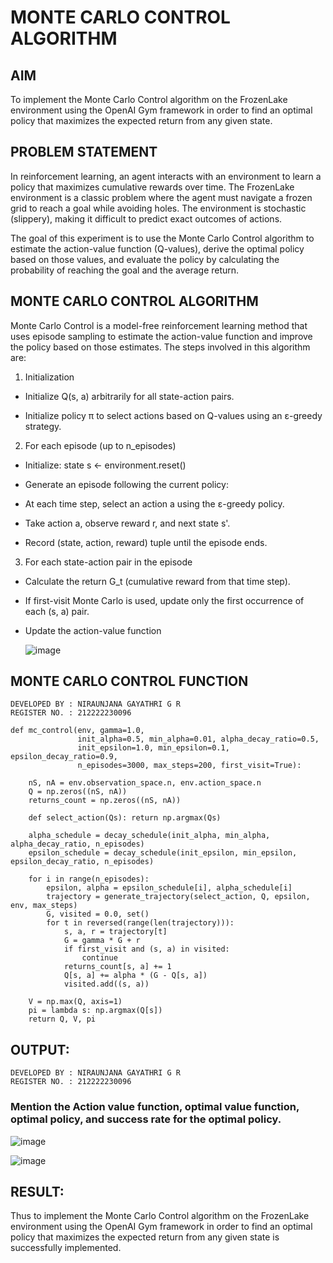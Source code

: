 # MONTE CARLO CONTROL ALGORITHM

## AIM

To implement the Monte Carlo Control algorithm on the FrozenLake environment using the OpenAI Gym framework in order to find an optimal policy that maximizes the expected return from any given state.

## PROBLEM STATEMENT

In reinforcement learning, an agent interacts with an environment to learn a policy that maximizes cumulative rewards over time. The FrozenLake environment is a classic problem where the agent must navigate a frozen grid to reach a goal while avoiding holes. The environment is stochastic (slippery), making it difficult to predict exact outcomes of actions.

The goal of this experiment is to use the Monte Carlo Control algorithm to estimate the action-value function (Q-values), derive the optimal policy based on those values, and evaluate the policy by calculating the probability of reaching the goal and the average return.

## MONTE CARLO CONTROL ALGORITHM

Monte Carlo Control is a model-free reinforcement learning method that uses episode sampling to estimate the action-value function and improve the policy based on those estimates. The steps involved in this algorithm are:

1. Initialization
   
- Initialize Q(s, a) arbitrarily for all state-action pairs.

- Initialize policy π to select actions based on Q-values using an ε-greedy strategy.

2. For each episode (up to n_episodes)
   
- Initialize: state s ← environment.reset()

- Generate an episode following the current policy:

- At each time step, select an action a using the ε-greedy policy.

- Take action a, observe reward r, and next state s'.

- Record (state, action, reward) tuple until the episode ends.

3. For each state-action pair in the episode
   
- Calculate the return G_t (cumulative reward from that time step).

- If first-visit Monte Carlo is used, update only the first occurrence of each (s, a) pair.

- Update the action-value function

  ![image](https://github.com/user-attachments/assets/ec3dfe0d-9419-4514-8751-649e4a633da8)



## MONTE CARLO CONTROL FUNCTION
```
DEVELOPED BY : NIRAUNJANA GAYATHRI G R
REGISTER NO. : 212222230096
```
```
def mc_control(env, gamma=1.0,
               init_alpha=0.5, min_alpha=0.01, alpha_decay_ratio=0.5,
               init_epsilon=1.0, min_epsilon=0.1, epsilon_decay_ratio=0.9,
               n_episodes=3000, max_steps=200, first_visit=True):
    
    nS, nA = env.observation_space.n, env.action_space.n
    Q = np.zeros((nS, nA))
    returns_count = np.zeros((nS, nA))
    
    def select_action(Qs): return np.argmax(Qs)

    alpha_schedule = decay_schedule(init_alpha, min_alpha, alpha_decay_ratio, n_episodes)
    epsilon_schedule = decay_schedule(init_epsilon, min_epsilon, epsilon_decay_ratio, n_episodes)
    
    for i in range(n_episodes):
        epsilon, alpha = epsilon_schedule[i], alpha_schedule[i]
        trajectory = generate_trajectory(select_action, Q, epsilon, env, max_steps)
        G, visited = 0.0, set()
        for t in reversed(range(len(trajectory))):
            s, a, r = trajectory[t]
            G = gamma * G + r
            if first_visit and (s, a) in visited:
                continue
            returns_count[s, a] += 1
            Q[s, a] += alpha * (G - Q[s, a])
            visited.add((s, a))

    V = np.max(Q, axis=1)
    pi = lambda s: np.argmax(Q[s])
    return Q, V, pi
```

## OUTPUT:
```
DEVELOPED BY : NIRAUNJANA GAYATHRI G R
REGISTER NO. : 212222230096
```
### Mention the Action value function, optimal value function, optimal policy, and success rate for the optimal policy.

![image](https://github.com/user-attachments/assets/e8a2d0b8-946c-4f27-8616-97b3f9d51106)

![image](https://github.com/user-attachments/assets/5a357b80-fb3b-4a3d-85a5-fe5d68878e04)


## RESULT:

Thus to implement the Monte Carlo Control algorithm on the FrozenLake environment using the OpenAI Gym framework in order to find an optimal policy that maximizes the expected return from any given state is successfully implemented.
